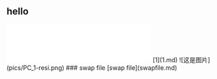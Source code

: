 ## hello
<iframe frameborder="no" border="0" marginwidth="0" marginheight="0" width=330 height=86 src="//music.163.com/outchain/player?type=2&id=705773&auto=1&height=66"></iframe>
[1](1.md)
![这是图片](pics/PC_1-resi.png)
### swap file
[swap file](swapfile.md)
